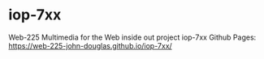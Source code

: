 # iop-7xx
Web-225 Multimedia for the Web inside out project iop-7xx
Github Pages: https://web-225-john-douglas.github.io/iop-7xx/
